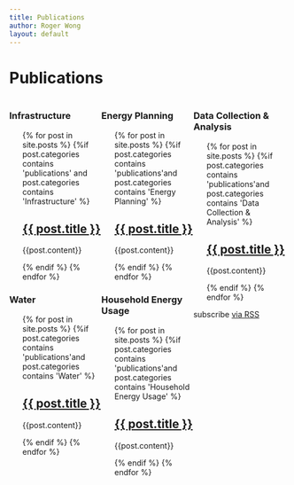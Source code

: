 ```yaml
---
title: Publications
author: Roger Wong
layout: default
---
```

<div>
<h1 class="page-heading">Publications</h1>

<div class="col-md-4"  style="float:left; margin:0; width:33%;">
  <h3> Infrastructure</h3>
  <ul class="post-list" style="list-style-type:none">
    {% for post in site.posts %}
      {%if post.categories contains 'publications' and post.categories contains 'Infrastructure' %}
          <li>
            <h2>
              <a class="post-link" href="{{ post.link }}" target="\_blank">{{ post.title }}</a>
            </h2>
            <p>{{post.content}}</p>
          </li>
      {% endif %}
    {% endfor %}
  </ul>
  <h3> Water</h3>
  <ul class="post-list" style="list-style-type:none">
    {% for post in site.posts %}
      {%if post.categories contains 'publications'and post.categories contains 'Water' %}
          <li>
            <h2>
              <a class="post-link" href="{{ post.link }}" target="\_blank">{{ post.title }}</a>
            </h2>
            <p>{{post.content}}</p>
          </li>
      {% endif %}
    {% endfor %}
  </ul>
</div>
<div class="col-md-4"  style="float:left; margin:0; width:33%;">
  <h3>Energy Planning</h3>
  <ul class="post-list" style="list-style-type:none">
    {% for post in site.posts %}
      {%if post.categories contains 'publications'and post.categories contains 'Energy Planning' %}
          <li>
            <h2>
              <a class="post-link" href="{{ post.link }}" target="\_blank">{{ post.title }}</a>
            </h2>
            <p>{{post.content}}</p>
          </li>
      {% endif %}
    {% endfor %}
  </ul>

  <h3>Household Energy Usage</h3>
  <ul class="post-list" style="list-style-type:none">
    {% for post in site.posts %}
      {%if post.categories contains 'publications'and post.categories contains 'Household Energy Usage' %}
          <li>
            <h2>
              <a class="post-link" href="{{ post.link }}" target="\_blank">{{ post.title }}</a>
            </h2>
            <p>{{post.content}}</p>
          </li>
      {% endif %}
    {% endfor %}
  </ul>
</div>

<div class="col-md-4"  style="float:left; margin:0; width:33%;">
  <h3>Data Collection & Analysis</h3>
  <ul class="post-list" style="list-style-type:none">
    {% for post in site.posts %}
      {%if post.categories contains 'publications'and post.categories contains 'Data Collection & Analysis' %}
          <li>
            <h2>
              <a class="post-link" href="{{ post.link }}" target="\_blank">{{ post.title }}</a>
            </h2>
            <p>{{post.content}}</p>
          </li>
      {% endif %}
    {% endfor %}
  </ul>
</div>

<p class="rss-subscribe">subscribe <a href="{{ "/feed.xml" | prepend: site.baseurl }}">via RSS</a></p>


</div>
